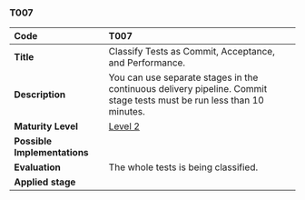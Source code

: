 ### T007

| **Code**           | **T007** |
| :--                | :--      |
| **Title**          | Classify Tests as Commit, Acceptance, and Performance. |
| **Description**    | You can use separate stages in the continuous delivery pipeline. Commit stage tests must be run less than 10 minutes. |
| **Maturity Level** | [Level 2](/levels#level-2) |
| **Possible Implementations** | |
| **Evaluation**     | The whole tests is being classified. |
| **Applied stage**  | |
